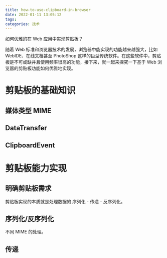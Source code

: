 ```yaml
---
title: how-to-use-clipboard-in-browser
date: 2022-01-11 13:05:12
tags:
categories: 技术
---
```


如何优雅的在 Web 应用中实现剪贴板？

<!-- more -->

随着 Web 标准和浏览器技术的发展，浏览器中能实现的功能越来越强大，比如 WebIDE、在线文档甚至 PhotoShop 这样的巨型传统软件。在这些软件中，剪贴板是不可或缺并且使用频率很高的功能，接下来，就一起来探究一下基于 Web 浏览器的剪贴板功能如何优雅地实现。

# 剪贴板的基础知识

## 媒体类型 MIME

## DataTransfer

## ClipboardEvent

# 剪贴板能力实现

## 明确剪贴板需求

剪贴板实现的本质就是处理数据的 序列化 - 传递 - 反序列化。

## 序列化/反序列化

不同 MIME 的处理。

## 传递